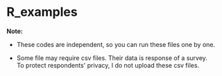 # R_examples

<b>Note:</b><br>
- These codes are independent, so you can run these files one by one.

- Some file may require csv files. Their data is response of a survey.<br> 
To protect respondents' privacy, I do not upload these csv files.
